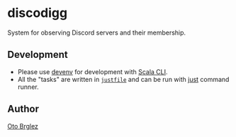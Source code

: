 # discodigg

System for observing Discord servers and their membership.

## Development

- Please use [devenv] for development with [Scala CLI][scala-cli].
- All the "tasks" are written in [`justfile`](./justfile) and can be run with [just](https://just.systems/) command runner.

## Author

[Oto Brglez](https://github.com/otobrglez)

[scala-cli]: https://scala-cli.virtuslab.org/
[devenv]: https://devenv.sh/
